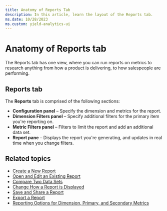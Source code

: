 ```yaml
---
title: Anatomy of Reports Tab
description: In this article, learn the layout of the Reports tab.
ms.date: 10/28/2023
ms.custom: yield-analytics-ui
---
```


# Anatomy of Reports tab

The Reports tab has one view, where you can run reports on metrics to research anything from how a product is delivering, to how salespeople are performing.

## Reports tab

The **Reports** tab is comprised of the following sections:

- **Configuration panel** – Specify the dimension and metrics for the report.
- **Dimension Filters panel** – Specify additional filters for the primary item you're reporting on.
- **Metric Filters panel** – Filters to limit the report and add an additional data set.
- **Report pane** – Displays the report you're generating, and updates in real time when you change filters.

## Related topics

- [Create a New Report](create-a-new-report.md)
- [Open and Edit an Existing Report](open-and-edit-an-existing-report.md)
- [Compare Two Data Sets](compare-two-data-sets.md)
- [Change How a Report is Displayed](change-how-a-report-is-displayed.md)
- [Save and Share a Report](save-and-share-a-report.md)
- [Export a Report](export-a-report.md)
- [Reporting Options for Dimension, Primary, and Secondary Metrics](reporting-options-for-dimension-primary-and-secondary-metrics.md)
